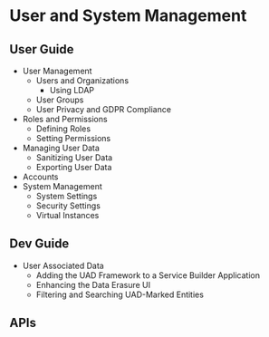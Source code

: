 # User and System Management

## User Guide
  * User Management
    * Users and Organizations
      * Using LDAP
    * User Groups
    * User Privacy and GDPR Compliance
  * Roles and Permissions
    * Defining Roles
    * Setting Permissions
  * Managing User Data
    * Sanitizing User Data
    * Exporting User Data
  * Accounts
  * System Management
    * System Settings
    * Security Settings
    * Virtual Instances

## Dev Guide
  * User Associated Data
    * Adding the UAD Framework to a Service Builder Application
    * Enhancing the Data Erasure UI
    * Filtering and Searching UAD-Marked Entities

## APIs
